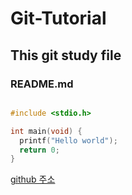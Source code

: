 # Git-Tutorial
## This git study file
### README.md

```C

#include <stdio.h>

int main(void) {
  printf("Hello world");
  return 0;
}

```

[github 주소](https://github.com/dltmdan92/Git-Tutorial)
